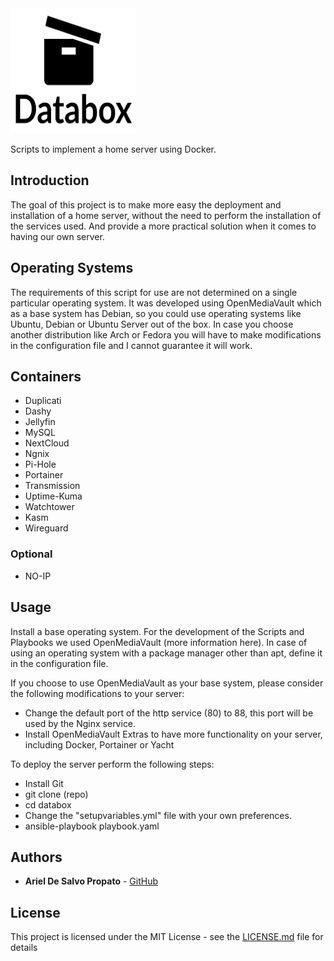 <img src="https://github.com/arieldesalvopropato/databox/blob/main/Databox-logos_black.png" width="200" height="200">


Scripts to implement a home server using Docker.

## Introduction

The goal of this project is to make more easy the deployment and installation of a home server, without the need to perform the installation of the services used. And provide a more practical solution when it comes to having our own server.

## Operating Systems

The requirements of this script for use are not determined on a single particular operating system. It was developed using OpenMediaVault which as a base system has Debian, so you could use operating systems like Ubuntu, Debian or Ubuntu Server out of the box. In case you choose another distribution like Arch or Fedora you will have to make modifications in the configuration file and I cannot guarantee it will work.

## Containers

* Duplicati
* Dashy
* Jellyfin
* MySQL
* NextCloud
* Ngnix
* Pi-Hole
* Portainer
* Transmission
* Uptime-Kuma
* Watchtower
* Kasm
* Wireguard

### Optional
* NO-IP

## Usage
Install a base operating system. For the development of the Scripts and Playbooks we used OpenMediaVault (more information here). In case of using an operating system with a package manager other than apt, define it in the configuration file.

If you choose to use OpenMediaVault as your base system, please consider the following modifications to your server:
* Change the default port of the http service (80) to 88, this port will be used by the Nginx service.
* Install OpenMediaVault Extras to have more functionality on your server, including Docker, Portainer or Yacht

To deploy the server perform the following steps:
* Install Git
* git clone (repo)
* cd databox
* Change the "setupvariables.yml" file with your own preferences.
* ansible-playbook playbook.yaml

## Authors

* **Ariel De Salvo Propato** - [GitHub](https://github.com/arieldesalvopropato)

## License

This project is licensed under the MIT License - see the [LICENSE.md](LICENSE.md) file for details
